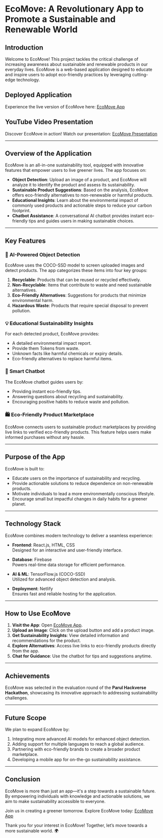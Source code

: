 # EcoMove: A Revolutionary App to Promote a Sustainable and Renewable World

## Introduction
Welcome to EcoMove! This project tackles the critical challenge of increasing awareness about sustainable and renewable products in our everyday lives. EcoMove is a web-based application designed to educate and inspire users to adopt eco-friendly practices by leveraging cutting-edge technology.

## Deployed Application
Experience the live version of EcoMove here: [EcoMove App]()

## YouTube Video Presentation
Discover EcoMove in action! Watch our presentation: [EcoMove Presentation]()

---

## Overview of the Application
EcoMove is an all-in-one sustainability tool, equipped with innovative features that empower users to live greener lives. The app focuses on:

- **Object Detection**: Upload an image of a product, and EcoMove will analyze it to identify the product and assess its sustainability.
- **Sustainable Product Suggestions**: Based on the analysis, EcoMove offers eco-friendly alternatives to non-renewable or harmful products.
- **Educational Insights**: Learn about the environmental impact of commonly used products and actionable steps to reduce your carbon footprint.
- **Chatbot Assistance**: A conversational AI chatbot provides instant eco-friendly tips and guides users in making sustainable choices.

---

## Key Features

### 🌱 **AI-Powered Object Detection**
EcoMove uses the COCO-SSD model to screen uploaded images and detect products. The app categorizes these items into four key groups: 
1. **Recyclable**: Products that can be reused or recycled effectively.  
2. **Non-Recyclable**: Items that contribute to waste and need sustainable alternatives.  
3. **Eco-Friendly Alternatives**: Suggestions for products that minimize environmental harm.  
4. **Hazardous Waste**: Products that require special disposal to prevent pollution.

### 💡 **Educational Sustainability Insights**
For each detected product, EcoMove provides:
- A detailed environmental impact report.
- Provide them Tokens from waste.
- Unknown facts like harmful chemicals or expiry details.
- Eco-friendly alternatives to replace harmful items.

### 🤖 **Smart Chatbot**
The EcoMove chatbot guides users by:
- Providing instant eco-friendly tips.
- Answering questions about recycling and sustainability.
- Encouraging positive habits to reduce waste and pollution.

### 🛍️ **Eco-Friendly Product Marketplace**
EcoMove connects users to sustainable product marketplaces by providing live links to verified eco-friendly products. This feature helps users make informed purchases without any hassle.

---

## Purpose of the App
EcoMove is built to:
- Educate users on the importance of sustainability and recycling.
- Provide actionable solutions to reduce dependence on non-renewable products.
- Motivate individuals to lead a more environmentally conscious lifestyle.
- Encourage small but impactful changes in daily habits for a greener planet.

---

## Technology Stack
EcoMove combines modern technology to deliver a seamless experience:

- **Frontend**: React.js, HTML, CSS  
  Designed for an interactive and user-friendly interface.  

- **Database**: Firebase  
  Powers real-time data storage for efficient performance.  

- **AI & ML**: TensorFlow.js (COCO-SSD)  
  Utilized for advanced object detection and analysis.  

- **Deployment**: Netlify  
  Ensures fast and reliable hosting for the application.  

---

## How to Use EcoMove
1. **Visit the App**: Open [EcoMove App](https://ecoomoveapp.netlify.app/).  
2. **Upload an Image**: Click on the upload button and add a product image.  
3. **Get Sustainability Insights**: View detailed information and recommendations for the product.  
4. **Explore Alternatives**: Access live links to eco-friendly products directly from the app.  
5. **Chat for Guidance**: Use the chatbot for tips and suggestions anytime.  

---

## Achievements
EcoMove was selected in the evaluation round of the **Parul Hackverse Hackathon**, showcasing its innovative approach to addressing sustainability challenges.

---

## Future Scope
We plan to expand EcoMove by:
1. Integrating more advanced AI models for enhanced object detection.
2. Adding support for multiple languages to reach a global audience.
3. Partnering with eco-friendly brands to create a broader product marketplace.
4. Developing a mobile app for on-the-go sustainability assistance.

---

## Conclusion
EcoMove is more than just an app—it's a step towards a sustainable future. By empowering individuals with knowledge and actionable solutions, we aim to make sustainability accessible to everyone.  

Join us in creating a greener tomorrow. Explore EcoMove today: [EcoMove App](https://ecoomoveapp.netlify.app/)  

Thank you for your interest in EcoMove! Together, let’s move towards a more sustainable world. 🌍
